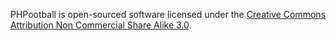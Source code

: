 PHPootball is open-sourced software licensed under the [Creative Commons Attribution Non Commercial Share Alike 3.0](http://spdx.org/licenses/CC-BY-NC-SA-3.0).
